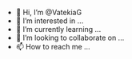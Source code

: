- 👋 Hi, I’m @VatekiaG
- 👀 I’m interested in ...
- 🌱 I’m currently learning ...
- 💞️ I’m looking to collaborate on ...
- 📫 How to reach me ...

<!---
VatekiaG/VatekiaG is a ✨ special ✨ repository because its `README.md` (this file) appears on your GitHub profile.
You can click the Preview link to take a look at your changes.
--->
